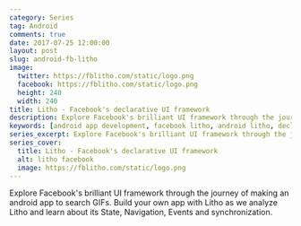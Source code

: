 ```yaml
---
category: Series
tag: Android
comments: true
date: 2017-07-25 12:00:00
layout: post
slug: android-fb-litho
image:
  twitter: https://fblitho.com/static/logo.png
  facebook: https://fblitho.com/static/logo.png
  height: 240
  width: 240
title: Litho - Facebook's declarative UI framework
description: Explore Facebook's brilliant UI framework through the journey of making an android app to search GIFs. Build your own app with Litho as we analyze Litho and learn about its State, Navigation, Events and synchronization.
keywords: [android app development, facebook litho, android litho, declarative ui for android, synchronize state and events]
series_excerpt: Explore Facebook's brilliant UI framework through the journey of making an android app to search GIFs. Build your own app with Litho as we analyze Litho and learn about its State, Navigation, Events and synchronization.
series_cover:
  title: Litho - Facebook's declarative UI framework
  alt: litho facebook
  image: https://fblitho.com/static/logo.png
---
```


Explore Facebook's brilliant UI framework through the journey of making an android app to search GIFs. Build your own app with Litho as we analyze Litho and learn about its State, Navigation, Events and synchronization.

